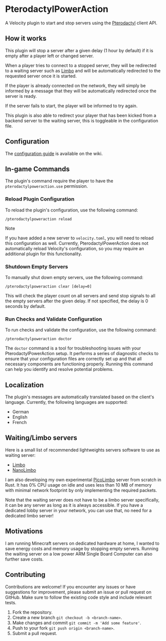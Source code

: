 # PterodactylPowerAction

A Velocity plugin to start and stop servers using the [Pterodactyl](https://pterodactyl.io/) client API.

## How it works

This plugin will stop a server after a given delay (1 hour by default) if it is empty after a player left or changed
server.

When a player tries to connect to a stopped server, they will be redirected to a waiting server such
as [Limbo](https://www.spigotmc.org/resources/82468/) and will be automatically redirected to the requested server once
it is started.

If the player is already connected on the network, they will simply be informed by a message that they will be
automatically redirected once the server is ready.

If the server fails to start, the player will be informed to try again.

This plugin is also able to redirect your player that has been kicked from a backend server to the waiting server, this
is toggleable in the configuration file.

## Configuration

The [configuration guide](https://github.com/Pickaria/PterodactylPowerAction/wiki/Configuration-Guide) is available on
the wiki.

## In-game Commands

The plugin's command require the player to have the `pterodactylpoweraction.use` permission.

### Reload Plugin Configuration

To reload the plugin's configuration, use the following command:

```plaintext
/pterodactylpoweraction reload
```

> [!NOTE]
> If you have added a new server to `velocity.toml`, you will need to reload this configuration as well.
> Currently, PterodactylPowerAction does not automatically reload Velocity's configuration, so you may require an
> additional plugin for this functionality.

### Shutdown Empty Servers

To manually shut down empty servers, use the following command:

```plaintext
/pterodactylpoweraction clear [delay=0]
```

This will check the player count on all servers and send stop signals to all the empty servers after the given delay. If
not specified, the delay is 0 seconds by default.

### Run Checks and Validate Configuration

To run checks and validate the configuration, use the following command:

```plaintext
/pterodactylpoweraction doctor
```

The `doctor` command is a tool for troubleshooting issues with your PterodactylPowerAction setup. It performs a
series of diagnostic checks to ensure that your configuration files are correctly set up and that all necessary
components are functioning properly. Running this command can help you identify and resolve potential problems.

## Localization

The plugin's messages are automatically translated based on the client's language. Currently, the following languages
are supported:

- German
- English
- French

## Waiting/Limbo servers

Here is a small list of recommended lightweights servers software to use as waiting server:

- [Limbo](https://www.spigotmc.org/resources/82468/)
- [NanoLimbo](https://www.spigotmc.org/resources/86198/)

I am also developing my own experimental [PicoLimbo](https://github.com/Quozul/PicoLimbo) server from scratch in Rust.
It has 0% CPU usage on idle and uses less than 10 MB of memory with minimal network footprint by only implementing the
required packets.

Note that the waiting server does not have to be a limbo server specifically, it can be any server as long as it is
always accessible. If you have a dedicated lobby server in your network, you can use that, no need for a dedicated limbo
server!

## Motivations

I am running Minecraft servers on dedicated hardware at home, I wanted to save energy costs and memory usage by stopping
empty servers. Running the waiting server on a low power ARM Single Board Computer can also further save costs.

## Contributing

Contributions are welcome! If you encounter any issues or have suggestions for improvement, please submit an issue or
pull request on GitHub. Make sure to follow the existing code style and include relevant tests.

1. Fork the repository.
2. Create a new branch `git checkout -b <branch-name>`.
3. Make changes and commit `git commit -m 'Add some feature'`.
4. Push to your fork `git push origin <branch-name>`.
5. Submit a pull request.
